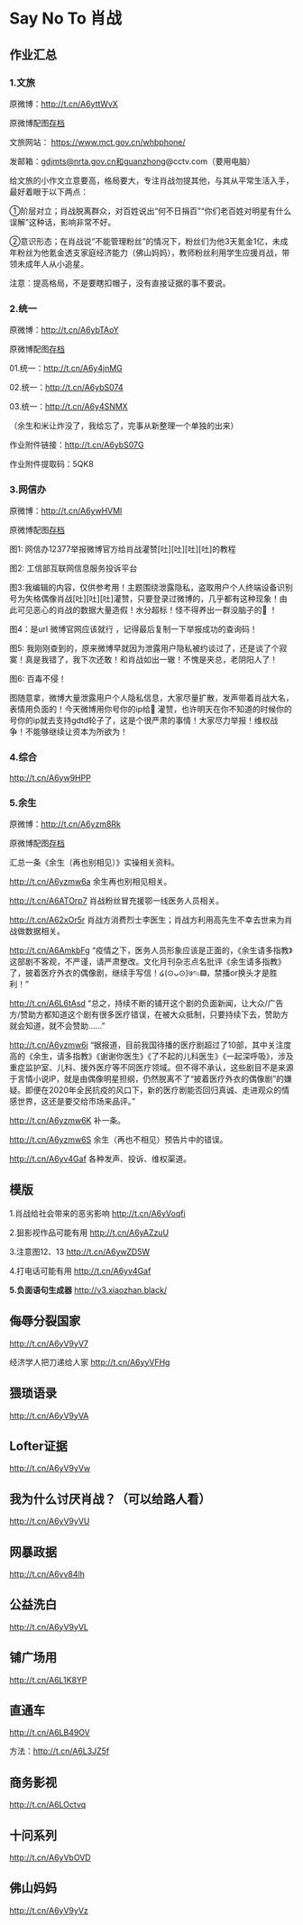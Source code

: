 # Say No To 肖战

## 作业汇总

### 1.文旅 

原微博：http://t.cn/A6yttWvX

原微博配图[存档](作业/文旅)

文旅网站： https://www.mct.gov.cn/whbphone/

发邮箱：gdjmts@nrta.gov.cn和guanzhong@cctv.com（要用电脑）

给文旅的小作文立意要高，格局要大，专注肖战勿提其他，与其从平常生活入手，最好着眼于以下两点：

①阶层对立；肖战脱离群众，对百姓说出“何不日捐百”“你们老百姓对明星有什么误解”这种话，影响非常不好。

②意识形态；在肖战说“不能管理粉丝”的情况下，粉丝们为他3天氪金1亿，未成年粉丝为他氪金透支家庭经济能力（佛山妈妈），教师粉丝利用学生应援肖战，带领未成年人从小追星。

注意：提高格局，不是要瞎扣帽子，没有直接证据的事不要说。

### 2.统一 

原微博：http://t.cn/A6ybTAoY

原微博配图[存档](作业/统一)

01.统一：http://t.cn/A6y4jnMG

02.统一：http://t.cn/A6ybS074

03.统一：http://t.cn/A6y4SNMX

（余生和米让炸没了，我给忘了，完事从新整理一个单独的出来）

作业附件链接：http://t.cn/A6ybS07G

作业附件提取码：5QK8

### 3.网信办 

原微博：http://t.cn/A6ywHVMl

原微博配图[存档](作业/网信办)

图1: 网信办12377举报微博官方给肖战灌赞[吐][吐][吐][吐]的教程

图2: 工信部互联网信息服务投诉平台

图3:我编辑的内容，仅供参考用！主题围绕泄露隐私，盗取用户个人终端设备识别号为失格偶像肖战[吐][吐][吐]灌赞，只要登录过微博的，几乎都有这种现象！由此可见恶心的肖战的数据大量造假！水分超标！怪不得养出一群没脑子的🦐 ！

图4：是url 微博官网应该就行 ，记得最后复制一下举报成功的查询码！

图5: 我刚刚查到的，原来微博早就因为泄露用户隐私被约谈过了，还是谈了个寂寞！真是我错了，我下次还敢！和肖战如出一辙！不愧是夹总，老阴阳人了！

图6: 百毒不侵！

图随意拿，微博大量泄露用户个人隐私信息，大家尽量扩散，发声带着肖战大名，表情用负面的！今天微博用你号你的ip给🥔 灌赞，也许明天在你不知道的时候你的号你的ip就去支持gdtd轮子了，这是个很严肃的事情！大家尽力举报！维权战争！不能够继续让资本为所欲为！

### 4.综合 

http://t.cn/A6yw9HPP

### 5.余生 

原微博：http://t.cn/A6yzm8Rk

原微博配图[存档](作业/余生)

汇总一条《余生（再也别相见）》实操相关资料。

http://t.cn/A6yzmw6a 余生再也别相见相关。

http://t.cn/A6ATOrp7 肖战粉丝冒充援鄂一线医务人员相关。

http://t.cn/A62xOr5r 肖战方消费烈士李医生；肖战方利用高先生不幸去世来为肖战做数据相关。

http://t.cn/A6AmkbFg “疫情之下，医务人员形象应该是正面的，《余生请多指教》这部剧不客观，不严谨，请严肃整改。文化月刊杂志点名批评《余生请多指教》了，披着医疗外衣的偶像剧，继续手写信！໒(⊙ᴗ⊙)७✎▤，禁播or换头才是胜利！”

http://t.cn/A6L6tAsd “总之，持续不断的铺开这个剧的负面新闻，让大众/广告方/赞助方都知道这个剧有很多医疗错误，在被大众抵制，只要持续下去，赞助方就会知道，就不会赞助……”

http://t.cn/A6yzmw6i “据报道，目前我国待播的医疗剧超过了10部，其中关注度高的《余生，请多指教》《谢谢你医生》《了不起的儿科医生》《一起深呼吸》，涉及重症监护室、儿科、援外医疗等不同医疗领域。但不得不承认，这些剧目不是来源于言情小说IP，就是由偶像明星担纲，仍然脱离不了“披着医疗外衣的偶像剧”的嫌疑。即便在2020年全民抗疫的风口下，新的医疗剧能否回归真诚、走进观众的情感世界，这还是要交给市场来品评。”

http://t.cn/A6yzmw6K 补一条。

http://t.cn/A6yzmw6S 余生（再也不相见）预告片中的错误。

http://t.cn/A6yv4Gaf 各种发声、投诉、维权渠道。

## 模版

1.肖战给社会带来的恶劣影响 http://t.cn/A6yVoqfi

2.狙影视作品可能有用 http://t.cn/A6yAZzuU

3.注意图12、13 http://t.cn/A6ywZD5W

4.打电话可能有用 http://t.cn/A6yv4Gaf

**5.负面语句生成器** http://v3.xiaozhan.black/

## 侮辱分裂国家

http://t.cn/A6yV9yV7

经济学人把刀递给人家 http://t.cn/A6yyVFHg

## 猥琐语录

http://t.cn/A6yV9yVA

## Lofter证据

http://t.cn/A6yV9yVw

## 我为什么讨厌肖战？（可以给路人看）

http://t.cn/A6yV9yVU

## 网暴政据

http://t.cn/A6yv84lh

## 公益洗白

http://t.cn/A6yV9yVL

## 铺广场用

http://t.cn/A6L1K8YP

## 直通车

http://t.cn/A6LB49OV

方法：http://t.cn/A6L3JZ5f

## 商务影视

http://t.cn/A6LOctvq

## 十问系列

http://t.cn/A6yVbOVD

## 佛山妈妈

http://t.cn/A6yV9yVz


